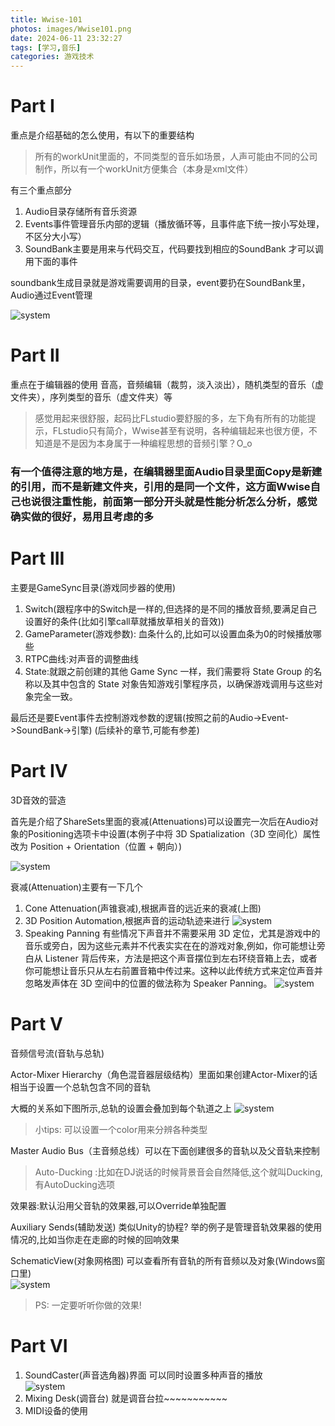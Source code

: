 ```yaml
---
title: Wwise-101
photos: images/Wwise101.png
date: 2024-06-11 23:32:27
tags: [学习,音乐]
categories: 游戏技术
---
```


# Part I

重点是介绍基础的怎么使用，有以下的重要结构   
> 所有的workUnit里面的，不同类型的音乐如场景，人声可能由不同的公司制作，所以有一个workUnit方便集合（本身是xml文件）

有三个重点部分
1. Audio目录存储所有音乐资源
2. Events事件管理音乐内部的逻辑（播放循环等，且事件底下统一按小写处理，不区分大小写）
3. SoundBank主要是用来与代码交互，代码要找到相应的SoundBank 才可以调用下面的事件
   
soundbank生成目录就是游戏需要调用的目录，event要扔在SoundBank里，Audio通过Event管理

![system](images/audio_event_sound.png "结构")  

# Part II

重点在于编辑器的使用 音高，音频编辑（裁剪，淡入淡出），随机类型的音乐（虚文件夹），序列类型的音乐（虚文件夹）等

>感觉用起来很舒服，起码比FLstudio要舒服的多，左下角有所有的功能提示，FLstudio只有简介，Wwise甚至有说明，各种编辑起来也很方便，不知道是不是因为本身属于一种编程思想的音频引擎？O_o

### 有一个值得注意的地方是，在编辑器里面Audio目录里面Copy是新建的引用，而不是新建文件夹，引用的是同一个文件，这方面Wwise自己也说很注重性能，前面第一部分开头就是性能分析怎么分析，感觉确实做的很好，易用且考虑的多

# Part III
主要是GameSync目录(游戏同步器的使用)
1. Switch(跟程序中的Switch是一样的,但选择的是不同的播放音频,要满足自己设置好的条件(比如引擎call草就播放草相关的音效))
2. GameParameter(游戏参数): 血条什么的,比如可以设置血条为0的时候播放哪些
3. RTPC曲线:对声音的调整曲线
4. State:就跟之前创建的其他 Game Sync 一样，我们需要将 State Group 的名称以及其中包含的 State 对象告知游戏引擎程序员，以确保游戏调用与这些对象完全一致。

最后还是要Event事件去控制游戏参数的逻辑(按照之前的Audio->Event->SoundBank->引擎)
(后续补的章节,可能有参差)

# Part IV
3D音效的营造

首先是介绍了ShareSets里面的衰减(Attenuations)可以设置完一次后在Audio对象的Positioning选项卡中设置(本例子中将 3D Spatialization（3D 空间化）属性改为 Position + Orientation（位置 + 朝向）)

![system](images/ShareAttenuation.png "衰减")  

衰减(Attenuation)主要有一下几个
1. Cone Attenuation(声锥衰减),根据声音的远近来的衰减(上图)  
2. 3D Position Automation,根据声音的运动轨迹来进行  ![system](images/PositionAttenuation.png "衰减")
3. Speaking Panning 有些情况下声音并不需要采用 3D 定位，尤其是游戏中的音乐或旁白，因为这些元素并不代表实实在在的游戏对象,例如，你可能想让旁白从 Listener 背后传来，方法是把这个声音摆位到左右环绕音箱上去，或者你可能想让音乐只从左右前置音箱中传过来。这种以此传统方式来定位声音并忽略发声体在 3D 空间中的位置的做法称为 Speaker Panning。 ![system](images/SpeakerPanningAttenuation.png "衰减") 

# Part V

音频信号流(音轨与总轨)

Actor-Mixer Hierarchy（角色混音器层级结构）里面如果创建Actor-Mixer的话相当于设置一个总轨包含不同的音轨

大概的关系如下图所示,总轨的设置会叠加到每个轨道之上
![system](images/音轨与总轨.png "音轨")  

>小tips: 可以设置一个color用来分辨各种类型

Master Audio Bus（主音频总线）可以在下面创建很多的音轨以及父音轨来控制

>Auto-Ducking :比如在DJ说话的时候背景音会自然降低,这个就叫Ducking,有AutoDucking选项

效果器:默认沿用父音轨的效果器,可以Override单独配置

Auxiliary Sends(辅助发送) 类似Unity的协程? 举的例子是管理音轨效果器的使用情况的,比如当你走在走廊的时候的回响效果

SchematicView(对象网格图) 可以查看所有音轨的所有音频以及对象(Windows窗口里)  
![system](images/对象网格图.png "音轨")  

>PS: 一定要听听你做的效果!

# Part VI

1. SoundCaster(声音选角器)界面 可以同时设置多种声音的播放  
![system](images/SoundCaster.png "界面")  
2. Mixing Desk(调音台) 就是调音台拉~~~~~~~~~~~
3. MIDI设备的使用

